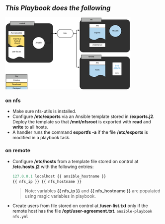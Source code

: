 ## _This Playbook does the following_

<img src="images/Image.png" width="80%" height="50%">

### on nfs

- Make sure nfs-utils is installed.
- Configure **/etc/exports** via an Ansible template stored in **/exports.j2**. Deploy the template so that **/mnt/nfsroot** is exported with **read** and **write** to all hosts.
- A handler runs the command **exportfs -a** if the file **/etc/exports** is modified in a playbook task.

### on remote

- Configure **/etc/hosts** from a template file stored on control at **/etc.hosts.j2** with the following entries:
  ```javascript
  127.0.0.1 localhost {{ ansible_hostname }}
  {{ nfs_ip }} {{ nfs_hostname }}
  ```
  > Note: variables **{{ nfs_ip }}** and **{{ nfs_hostname }}** are populated using magic variables in playbook.
- Create users from file stored on control at **/user-list.txt** only if the remote host has the file **/opt/user-agreement.txt**.
```ansible-playbook nfs.yml```
